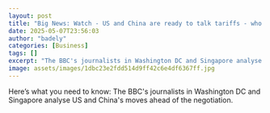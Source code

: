 ```yaml
---
layout: post
title: "Big News: Watch - US and China are ready to talk tariffs - who will blink first?"
date: 2025-05-07T23:56:03
author: "badely"
categories: [Business]
tags: []
excerpt: "The BBC's journalists in Washington DC and Singapore analyse US and China's moves ahead of the negotiation."
image: assets/images/1dbc23e2fdd514d9ff42c6e4df6367ff.jpg
---
```


Here’s what you need to know: The BBC's journalists in Washington DC and Singapore analyse US and China's moves ahead of the negotiation.

